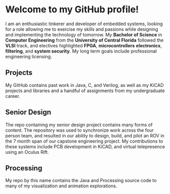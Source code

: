 # Welcome to my GitHub profile!

I am an enthusiastic tinkerer and developer of embedded systems, looking for a role allowing me to exercise my skills and passions while designing and implementing the technology of tomorrow. My **Bachelor of Science** in **Computer Engineering** from the **University of Central Florida** followed the **VLSI** track, and electives highlighted **FPGA**, **microcontrollers** **electronics**, **filtering**, and **system security**. My long term goals include professional engineering licensing.

## Projects
My GitHub contains past work in Java, C, and Verilog, as well as my KiCAD projects and libraries and a handful of assignments from my undergraduate career.

## Senior Design
The repo containing my senior design project contains many forms of content. The repository was used to synchronize work across the four person team, and resulted in our ability to design, build, and pilot an ROV in the 7 month span of our capstone engineering project. My contributions to these systems include PCB development in KiCAD, and virtual telepresence using an Oculus Rift.

## Processing
My repo by this name contains the Java and Processing source code to many of my visualization and animation explorations.


